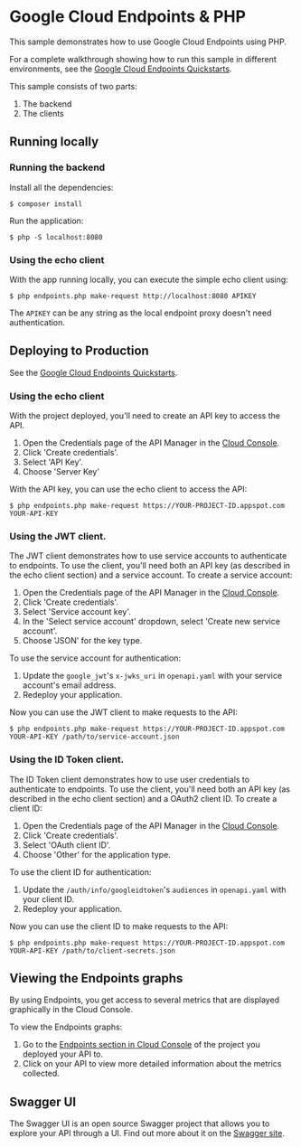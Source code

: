 # Google Cloud Endpoints & PHP

This sample demonstrates how to use Google Cloud Endpoints using PHP.

For a complete walkthrough showing how to run this sample in different
environments, see the
[Google Cloud Endpoints Quickstarts](https://cloud.google.com/endpoints/docs/quickstarts).

This sample consists of two parts:

1. The backend
2. The clients

## Running locally

### Running the backend

Install all the dependencies:

    $ composer install

Run the application:

    $ php -S localhost:8080

### Using the echo client

With the app running locally, you can execute the simple echo client using:

    $ php endpoints.php make-request http://localhost:8080 APIKEY

The `APIKEY` can be any string as the local endpoint proxy doesn't need authentication.

## Deploying to Production

See the
[Google Cloud Endpoints Quickstarts](https://cloud.google.com/endpoints/docs/quickstarts).

### Using the echo client

With the project deployed, you'll need to create an API key to access the API.

1. Open the Credentials page of the API Manager in the [Cloud Console](https://console.cloud.google.com/apis/credentials).
2. Click 'Create credentials'.
3. Select 'API Key'.
4. Choose 'Server Key'

With the API key, you can use the echo client to access the API:

    $ php endpoints.php make-request https://YOUR-PROJECT-ID.appspot.com YOUR-API-KEY

### Using the JWT client.

The JWT client demonstrates how to use service accounts to authenticate to endpoints. To use the client, you'll need both an API key (as described in the echo client section) and a service account. To create a service account:

1. Open the Credentials page of the API Manager in the [Cloud Console](https://console.cloud.google.com/apis/credentials).
2. Click 'Create credentials'.
3. Select 'Service account key'.
4. In the 'Select service account' dropdown, select 'Create new service account'.
5. Choose 'JSON' for the key type.

To use the service account for authentication:

1. Update the `google_jwt`'s `x-jwks_uri` in `openapi.yaml` with your service account's email address.
2. Redeploy your application.

Now you can use the JWT client to make requests to the API:

    $ php endpoints.php make-request https://YOUR-PROJECT-ID.appspot.com YOUR-API-KEY /path/to/service-account.json

### Using the ID Token client.

The ID Token client demonstrates how to use user credentials to authenticate to endpoints. To use the client, you'll need both an API key (as described in the echo client section) and a OAuth2 client ID. To create a client ID:

1. Open the Credentials page of the API Manager in the [Cloud Console](https://console.cloud.google.com/apis/credentials).
2. Click 'Create credentials'.
3. Select 'OAuth client ID'.
4. Choose 'Other' for the application type.

To use the client ID for authentication:

1. Update the `/auth/info/googleidtoken`'s `audiences` in `openapi.yaml` with your client ID.
2. Redeploy your application.

Now you can use the client ID to make requests to the API:

    $ php endpoints.php make-request https://YOUR-PROJECT-ID.appspot.com YOUR-API-KEY /path/to/client-secrets.json

## Viewing the Endpoints graphs

By using Endpoints, you get access to several metrics that are displayed graphically in the Cloud Console.

To view the Endpoints graphs:

1. Go to the [Endpoints section in Cloud Console](https://console.cloud.google.com/endpoints) of the project you deployed your API to.
2. Click on your API to view more detailed information about the metrics collected.

## Swagger UI

The Swagger UI is an open source Swagger project that allows you to explore your API through a UI. Find out more about it on the [Swagger site](http://swagger.io/swagger-ui/).

